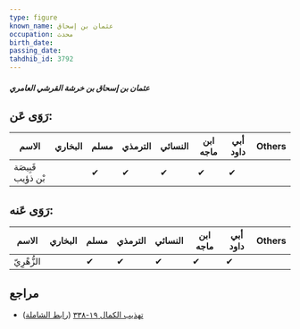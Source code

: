```yaml
---
type: figure
known_name: عثمان بن إسحاق
occupation: محدث
birth_date:
passing_date:
tahdhib_id: 3792
---
```

##### عثمان بن إسحاق بن خرشة القرشي العامري

## رَوَى عَن:
| الاسم             | البخاري | مسلم | الترمذي | النسائي | ابن ماجه | أبي داود | Others |
| ----------------- | ------- | ---- | ------- | ------- | -------- | -------- | ------ |
| قَبِيصَة بْن ذؤيب |         | ✔    | ✔       | ✔       | ✔        | ✔        |        |
## رَوَى عَنه:
| الاسم       | البخاري | مسلم | الترمذي | النسائي | ابن ماجه | أبي داود | Others |
| ----------- | ------- | ---- | ------- | ------- | -------- | -------- | ------ |
| الزُّهْرِيّ |         | ✔    | ✔       | ✔       | ✔        | ✔        |        |
## مراجع
- [تهذيب الكمال ١٩-٣٣٨](obsidian://open?vault=Tahdhib-al-Kamal&file=Figures/٣٧٩٢-عثمان%20بن%20إسحاق%20بن%20خرشة%20القرشي%20العامري) ([رابط الشاملة](https://shamela.ws/book/3722/9912))
